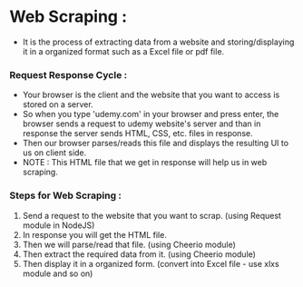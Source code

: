 # Web Scraping :

- It is the process of extracting data from a website and storing/displaying it in a organized format such as a Excel file or pdf file.

### Request Response Cycle :

- Your browser is the client and the website that you want to access is stored on a server.
- So when you type 'udemy.com' in your browser and press enter, the browser sends a request to udemy website's server and than in response the server sends HTML, CSS, etc. files in response.
- Then our browser parses/reads this file and displays the resulting UI to us on client side.
- NOTE : This HTML file that we get in response will help us in web scraping.

### Steps for Web Scraping :

1. Send a request to the website that you want to scrap. (using Request module in NodeJS)
2. In response you will get the HTML file.
3. Then we will parse/read that file. (using Cheerio module)
4. Then extract the required data from it. (using Cheerio module)
5. Then display it in a organized form. (convert into Excel file - use xlxs module and so on)
